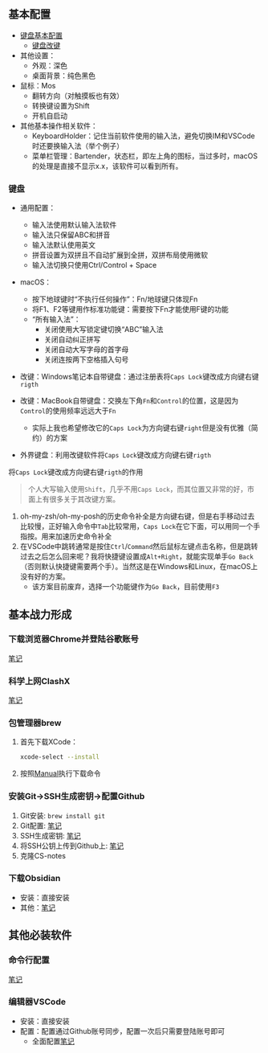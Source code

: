 ## 基本配置

+ [键盘基本配置](Missing-Semester/Keyboard.md#配置)
    + [键盘改键](Missing-Semester/Keyboard.md#改键)
+ 其他设置：
    + 外观：深色
    + 桌面背景：纯色黑色
+ 鼠标：Mos
    + 翻转方向（对触摸板也有效）
    + 转换键设置为Shift
    + 开机自启动
+ 其他基本操作相关软件：
    + KeyboardHolder：记住当前软件使用的输入法，避免切换IM和VSCode时还要换输入法（举个例子）
    + 菜单栏管理：Bartender，状态栏，即左上角的图标，当过多时，macOS的处理是直接不显示x.x，该软件可以看到所有。

### 键盘

+ 通用配置：
    + 输入法使用默认输入法软件
    + 输入法只保留ABC和拼音
    + 输入法默认使用英文
    + 拼音设置为双拼且不自动扩展到全拼，双拼布局使用微软
    + 输入法切换只使用Ctrl/Control + Space

+ macOS：
    + 按下地球键时“不执行任何操作”：Fn/地球键只体现Fn
    + 将F1、F2等键用作标准功能键：需要按下Fn才能使用F键的功能
    + “所有输入法”：
        + 关闭使用大写锁定键切换“ABC”输入法
        + 关闭自动纠正拼写
        + 关闭自动大写字母的首字母
        + 关闭连按两下空格插入句号

+ 改键：Windows笔记本自带键盘：通过注册表将`Caps Lock`键改成方向键右键`rigth`
+ 改键：MacBook自带键盘：交换左下角`Fn`和`Control`的位置，这是因为`Control`的使用频率远远大于`Fn`
    + 实际上我也希望修改它的`Caps Lock`为方向键右键`right`但是没有优雅（简约）的方案
+ 外界键盘：利用改键软件将`Caps Lock`键改成方向键右键`rigth`

将`Caps Lock`键改成方向键右键`rigth`的作用
>个人大写输入使用`Shift`，几乎不用`Caps Lock`，而其位置又非常的好，市面上有很多关于其改键方案。

1. oh-my-zsh/oh-my-posh的历史命令补全是方向键右键，但是右手移动过去比较慢，正好输入命令中`Tab`比较常用，`Caps Lock`在它下面，可以用同一个手指按。用来加速历史命令补全
2. 在VSCode中跳转通常是按住`Ctrl`/`Command`然后鼠标左键点击名称，但是跳转过去之后怎么回来呢？我将快捷键设置成`Alt+Right`，就能实现单手`Go Back`（否则默认快捷键需要两个手）。当然这是在Windows和Linux，在macOS上没有好的方案。
    - 该方案目前废弃，选择一个功能键作为`Go Back`，目前使用`F3`

## 基本战力形成

### 下载浏览器Chrome并登陆谷歌账号

[笔记](./README.md#浏览器chrome)

### 科学上网ClashX

[笔记](./README.md#代理clash系)

### 包管理器brew

1. 首先下载XCode：
    ```bash
    xcode-select --install
    ```

2. 按照[Manual](https://brew.sh/zh-cn/)执行下载命令

### 安装Git->SSH生成密钥->配置Github

1. Git安装: `brew install git`
2. Git配置: [笔记](./Git.md#config)
3. SSH生成密钥: [笔记](./SSH.md#tldr)
4. 将SSH公钥上传到Github上: [笔记](./Git.md#config-1)
5. 克隆CS-notes
### 下载Obsidian
+ 安装：直接安装
+ 其他：[笔记](./Markdown.md)
 
## 其他必装软件

### 命令行配置
[笔记](Missing-Semester/Terminal.md#unix-linux-and-macos)
### 编辑器VSCode

+ 安装：直接安装
+ 配置：配置通过Github账号同步，配置一次后只需要登陆账号即可
  + 全面配置[笔记](./VSCode.md)
